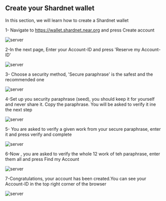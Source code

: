 
## Create your Shardnet wallet

In this section, we will learn how to create a Shardnet wallet

  1- Navigate to  https://wallet.shardnet.near.org and press Create account

   ![server](assets/wallet/wallet_01.png "server")

  
  2-In the next page, Enter your Account-ID and press 'Reserve my Account-ID'
  
   ![server](assets/wallet/wallet_02.png "server")

  
  3- Choose a security method, 'Secure paraphrase' is the safest and the recommended one
  
   ![server](assets/wallet/wallet_03.png "server")
  
  
  4-Set up you security paraphrase (seed), you should keep it for yourself and never share it. Copy the paraphrase. 
      You will be asked to verify it ine the next step
      
   ![server](assets/wallet/wallet_04.png "server")
  
  
  5- You are asked to verify a given work from your secure paraphrase, enter it and press verify and complete
  
   ![server](assets/wallet/wallet_05.png "server")

  
  6-Now , you are asked to verify the whole 12 work of teh paraphrase, enter them all and press Find my Account
  
   ![server](assets/wallet/wallet_07.png "server")

  
  7-Congratulations, your account has been created.You can see your Account-ID in the top right corner of the browser
  
   ![server](assets/wallet/wallet_08.png "server")
 
 
 
